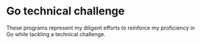 # Go technical challenge
These programs represent my diligent efforts to reinforce my proficiency in Go while tackling a technical challenge.
